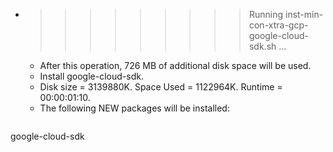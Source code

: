 * >>>>>>>>> Running inst-min-con-xtra-gcp-google-cloud-sdk.sh ...
  * After this operation, 726 MB of additional disk space will be used.
  * Install google-cloud-sdk.
  * Disk size = 3139880K. Space Used = 1122964K. Runtime = 00:00:01:10.
  * The following NEW packages will be installed:
  ```bash
google-cloud-sdk
  ```
